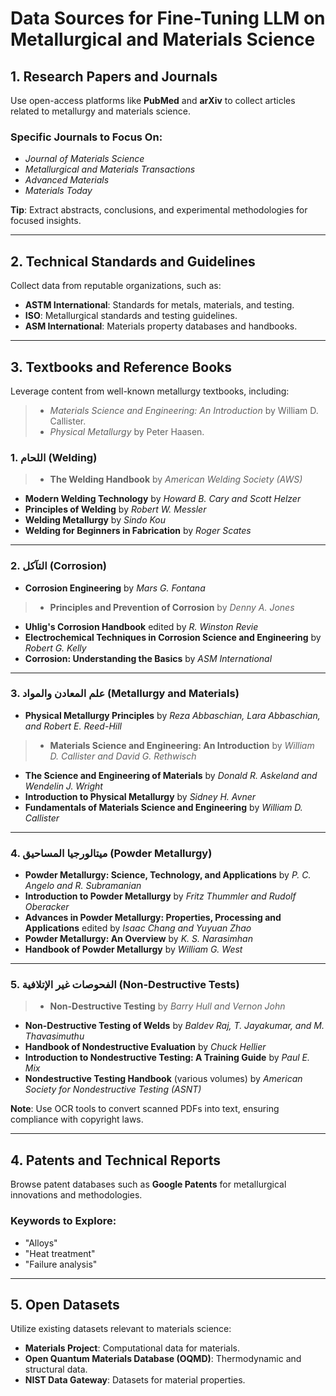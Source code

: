 # Data Sources for Fine-Tuning LLM on Metallurgical and Materials Science

## 1. Research Papers and Journals
Use open-access platforms like **PubMed** and **arXiv** to collect articles related to metallurgy and materials science.

### Specific Journals to Focus On:
- *Journal of Materials Science*
- *Metallurgical and Materials Transactions*
- *Advanced Materials*
- *Materials Today*

**Tip**: Extract abstracts, conclusions, and experimental methodologies for focused insights.

---

## 2. Technical Standards and Guidelines
Collect data from reputable organizations, such as:

- **ASTM International**: Standards for metals, materials, and testing.
- **ISO**: Metallurgical standards and testing guidelines.
- **ASM International**: Materials property databases and handbooks.

---

## 3. Textbooks and Reference Books
Leverage content from well-known metallurgy textbooks, including:

> - *Materials Science and Engineering: An Introduction* by William D. Callister.
> - *Physical Metallurgy* by Peter Haasen.

### 1. اللحام (Welding)
> - **The Welding Handbook** by *American Welding Society (AWS)*  
- **Modern Welding Technology** by *Howard B. Cary and Scott Helzer*
- **Principles of Welding** by *Robert W. Messler*
- **Welding Metallurgy** by *Sindo Kou*
- **Welding for Beginners in Fabrication** by *Roger Scates*

---

### 2. التآكل (Corrosion)
- **Corrosion Engineering** by *Mars G. Fontana*
> - **Principles and Prevention of Corrosion** by *Denny A. Jones*
- **Uhlig's Corrosion Handbook** edited by *R. Winston Revie*
- **Electrochemical Techniques in Corrosion Science and Engineering** by *Robert G. Kelly*
- **Corrosion: Understanding the Basics** by *ASM International*

---

### 3. علم المعادن والمواد (Metallurgy and Materials)
- **Physical Metallurgy Principles** by *Reza Abbaschian, Lara Abbaschian, and Robert E. Reed-Hill*
> - **Materials Science and Engineering: An Introduction** by *William D. Callister and David G. Rethwisch*
- **The Science and Engineering of Materials** by *Donald R. Askeland and Wendelin J. Wright*
- **Introduction to Physical Metallurgy** by *Sidney H. Avner*
- **Fundamentals of Materials Science and Engineering** by *William D. Callister*

---

### 4. ميتالورجيا المساحيق (Powder Metallurgy)
- **Powder Metallurgy: Science, Technology, and Applications** by *P. C. Angelo and R. Subramanian*
- **Introduction to Powder Metallurgy** by *Fritz Thummler and Rudolf Oberacker*
- **Advances in Powder Metallurgy: Properties, Processing and Applications** edited by *Isaac Chang and Yuyuan Zhao*
- **Powder Metallurgy: An Overview** by *K. S. Narasimhan*
- **Handbook of Powder Metallurgy** by *William G. West*

---

### 5. الفحوصات غير الإتلافية (Non-Destructive Tests)
> - **Non-Destructive Testing** by *Barry Hull and Vernon John*
- **Non-Destructive Testing of Welds** by *Baldev Raj, T. Jayakumar, and M. Thavasimuthu*
- **Handbook of Nondestructive Evaluation** by *Chuck Hellier*
- **Introduction to Nondestructive Testing: A Training Guide** by *Paul E. Mix*
- **Nondestructive Testing Handbook** (various volumes) by *American Society for Nondestructive Testing (ASNT)*




**Note**: Use OCR tools to convert scanned PDFs into text, ensuring compliance with copyright laws.

---

## 4. Patents and Technical Reports
Browse patent databases such as **Google Patents** for metallurgical innovations and methodologies.

### Keywords to Explore:
- "Alloys"
- "Heat treatment"
- "Failure analysis"

---

## 5. Open Datasets
Utilize existing datasets relevant to materials science:

- **Materials Project**: Computational data for materials.
- **Open Quantum Materials Database (OQMD)**: Thermodynamic and structural data.
- **NIST Data Gateway**: Datasets for material properties.
